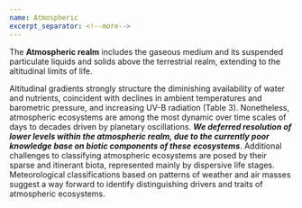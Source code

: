 ```yaml
---
name: Atmospheric
excerpt_separator: <!--more-->
---
```

The **Atmospheric realm** includes the gaseous medium and its suspended particulate liquids and solids above the terrestrial realm, extending to the altitudinal limits of life.
<!--more-->
Altitudinal gradients strongly structure the diminishing availability of water and nutrients, coincident with declines in ambient temperatures and barometric pressure, and increasing UV-B radiation (Table 3). Nonetheless, atmospheric ecosystems are among the most dynamic over time scales of days to decades driven by planetary oscillations. ***We deferred resolution of lower levels within the atmospheric realm, due to the currently poor knowledge base on biotic components of these ecosystems***. Additional challenges to classifying atmospheric ecosystems are posed by their sparse and itinerant biota, represented mainly by dispersive life stages. Meteorological classifications based on patterns of weather and air masses suggest a way forward to identify distinguishing drivers and traits of atmospheric ecosystems.
